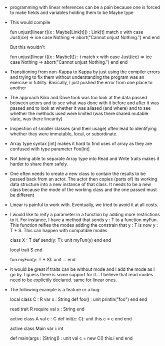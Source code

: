 - programming with linear references can be a pain because one is forced to make fields and variables holding them to be Maybe type
- This would compile

    fun unjust[linear t](x : Maybe[Link[t]]) : Link[t]
      match x with
        case Just(ice) => ice
        case Nothing => abort("Cannot unjust Nothing.")
      end
    end

  But this wouldn't

    fun unjust[linear t](x : Maybe[t]) : t
      match x with
        case Just(ice) => ice
        case Nothing => abort("Cannot unjust Nothing.")
      end
    end

- Transitioning from non-Kappa to Kappa by just using the compiler errors and trying to fix them without understanding the program was an exercise in futility. Basically, I just pushed the error from one place to another

- The approach Kiko and Dave took was too look at the data passed between actors and to see what was done with it before and after it was passed and to look at whether it was aliased (and where) and to see whether the methods used were limited (was there shared mutable state, was there linearity)

- Inspection of smaller classes (and their usage) often lead to identifying whether they were immutable, local, or subordinate.


- Array type syntax [int] makes it hard to find uses of array as they are confused with type parameter Foo[int]

- Not being able to separate Array type into Read and Write traits makes it harder to share them safely.

- One often needs to create a new class to contain the results to be passed back from an actor. The actor then copies (parts of) its working data structure into a new instance of that class. It needs to be a new class because the mode of the working class and the one passed must be different

- Linear is painful to work with. Eventually, we tried to avoid it at all costs.

- I would like to reify a parameter in a function by adding more restrictions to it. For instance,
  I have a method that sends y : T to a function myFun. This function reifies the modes
  adding the constrain that y : T is now y : T + S. This can happen with compatible modes

  class X : T
    def send(y: T): unit
      myFun(y)
    end
  end

  local trait S
  end

  fun myFun(y: T + S): unit
    ...
  end

- It would be great if traits can be without mode and I add the mode as I go by.
  I guess there is some support for it... I believe that read modes need to be
  explictily declared. same for linear ones.

- The following example is a feature or a bug:

  local class C : R
    var x : String
    def foo() : unit
  println("foo")
  end
  end

  read trait R
    require val x : String
  end

  active class A
    val c : C
    def init(c: C): unit
      this.c = c
    end
  end

  active class Main
    var i: int

    def main(args : [String]) : unit
      val c = new C()
      this.i
    end
  end
